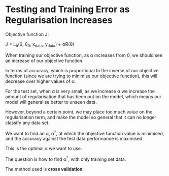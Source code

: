 # Testing and Training Error as Regularisation Increases

Objective function J:

J = L<sub>h</sub>(θ, θ<sub>0</sub>, x<sub>data</sub>, y<sub>data</sub>) + αR(θ)

When training our objective function, as α increases from 0, we should see an increase of our objective function.

In terms of accuracy, which is proportional to the inverse of our objective function (since we are trying to minimise our objective function), this will decrease over higher values of α.

For the test set, when α is very small, as we increase α we increase the amount of regularisation that has been put on the model, which means our model will generalise better to unseen data.

However, beyond a certain point, we may place too much value on the regularisation term, and make the model so general that it can no longer classify any data set.

We want to find an α, α<sup>\*</sup>, at which the objective function value is minimised, and the accuracy against the test data performance is maximised.

This is the optimal α we want to use.

The question is how to find α<sup>\*</sup>, with only training set data.

The method used is **cross validation**.

